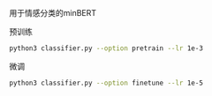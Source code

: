 用于情感分类的minBERT

预训练
```bash
python3 classifier.py --option pretrain --lr 1e-3
```
微调
```bash
python3 classifier.py --option finetune --lr 1e-5
```
